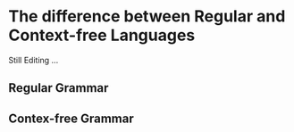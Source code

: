 # The difference between Regular and Context-free Languages  

Still Editing ...

## Regular Grammar

## Contex-free Grammar
